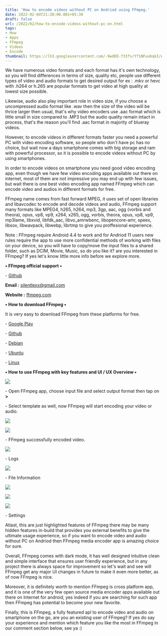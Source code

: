 ```yaml
---
title: 'How to encode videos without PC on Andriod using FFmpeg.'
date: 2022-02-04T21:28:00.001+05:30
draft: false
url: /2022/02/how-to-encode-videos-without-pc-on.html
tags: 
- How
- Apps
- FFmpeg
- Videos
- Encode
thumbnail: https://lh3.googleusercontent.com/-9wdDE-f33fs/Yf1NFuubqkI/AAAAAAAAJBQ/GU9NSGXhzrQlSJSyXx1qq3e4kkcQAPMgQCNcBGAsYHQ/s1600/1643990292169085-0.png
---
```


  

We have numerous video formats and each format has it's own technology, so you will find differences in terms of size, quality etc, people use different types of video and audio formats to get desired output for ex : .mkv or hevc with .h264 or h.265 are popular formats to get video at high quality at lowest size possible.

  

Likewise, audio also play important role in video size, if you choose a uncompressed audio format like .wav then the size of the video will be thrice larger then usual, that's why video encoders use .aac format which is little small in size compared to .MP3 but the audio quality remain intact in process, that's the reason you'll find .aac format in majority of blueray videos.

  

However, to encode videos in different formats faster you need a powerful PC with video encoding software, so people who don't have pc has no choice, but wait now a days smartphone comes with big storage and ram with powerful processor, so it is possible to encode videos without PC by using smartphones.

  

In order to encode videos on smartphone you need good video encoding app, even though we have few video encoding apps available out there on internet, most of them are not impressive you may end up with few issues, but wait there is one best video encoding app named FFmpeg which can encode video and audios in different formats for free.

  

FFmpeg name comes from fast forward MPEG, it uses set of open libraries and libavcodec to encode and decode videos and audio, FFmpeg support many formats like MPEG4, h265, h264, mp3, 3gp, aac, ogg (vorbis and theora), opus, vp8, vp9, x264, x265, ogg, vorbis, theora, opus, vp8, vp9, mp3lame, libxvid, libfdk\_aac, libvo\_amrwbenc, libopencore-amr, speex, libsox, libwavpack, libwebp, librtmp to give you proffesional experience.

  

Note : FFmpeg require Android 4.4 to work and for Andriod 11 users new rules require the app to use more confidential methods of working with files on your device, so you will have to copy/move the input files to a shared folder, such as DCIM, Movie, Music, so do you like it? are you interested in FFmpeg? If yes let's know little more info before we explore more.

**• FFmpeg official support •**

\- [Github](https://github.com/FFmpeg/FFmpeg)

**Email :** [silentlexx@gmail.com](mailto:silentlexx@gmail.com)

**Website :** [ffmpeg.com](http://ffmpeg.com)

**• How to download FFmpeg •**

  

It is very easy to download FFmpeg from these platforms for free.

  

\- [Google Play](https://play.google.com/store/apps/details?id=com.silentlexx.ffmpeggui&hl=en&gl=US&referrer=utm_source=google&utm_medium=organic&utm_term=ffmpeg%20app%20store)

\- [Github](https://github.com/FFmpeg/FFmpeg/releases/tag/n3.0)

\- [Debian](https://tracker.debian.org/pkg/ffmpeg)

\- [Ubuntu](https://launchpad.net/ubuntu/+source/ffmpeg)

\- [Linux](https://johnvansickle.com/ffmpeg/)

  

  

**• How to use FFmpeg with key features and UI / UX Overview •**

 **![](https://lh3.googleusercontent.com/-FMwdROu5o_Q/Yf1NEkczNsI/AAAAAAAAJBM/6O15W8ScjCkzopRXkiyfUG_uAWkznLxrwCNcBGAsYHQ/s1600/1643990288638003-1.png)** 

\- Open FFmpeg app, choose input file and select output format then tap on **\>**

  

\- Select template as well, now FFmpeg will start encoding your video or audio.

  

 ![](https://lh3.googleusercontent.com/-hXVfGkl249I/Yf1ND4dwl5I/AAAAAAAAJBI/1Xh2UXRkhlwLSEj7nB_Wg6yJrs_3-utOQCNcBGAsYHQ/s1600/1643990284974649-2.png) 

  

 **![](https://lh3.googleusercontent.com/-NlHm7qVx3G4/Yf1NC2s0evI/AAAAAAAAJBE/_M01jn0GqsYO1bn3cdd4yRsKMLzf6gVqgCNcBGAsYHQ/s1600/1643990280540727-3.png)** 

\- FFmpeg successfully encoded video.

  

 ![](https://lh3.googleusercontent.com/-fNuy5YfrDyA/Yf1NBhbyE1I/AAAAAAAAJBA/WX2ybfc36qEC2g82oNoLwkNPfeki4q8GACNcBGAsYHQ/s1600/1643990276508559-4.png) 

  

\- Logs

  

 ![](https://lh3.googleusercontent.com/-AsHDpY-S18g/Yf1NA53zyiI/AAAAAAAAJA8/Qd4NoCsRrWg7Wu1UJLjEyWSbpUgkrGoEACNcBGAsYHQ/s1600/1643990272280295-5.png) 

  

\- File Information

  

 ![](https://lh3.googleusercontent.com/-c6K5_U2Txwg/Yf1M_habqoI/AAAAAAAAJA4/nFRj6lyUo3o0XVnXPGiqXgaxvoW0eI4sgCNcBGAsYHQ/s1600/1643990268053944-6.png) 

  

 ![](https://lh3.googleusercontent.com/-BnYHX6odfiQ/Yf1M-khkW7I/AAAAAAAAJA0/7gaQDpxo8NQ667aDZXwmRZMMgrrugVthQCNcBGAsYHQ/s1600/1643990263524116-7.png) 

  

 ![](https://lh3.googleusercontent.com/-OiOroBQueqA/Yf1M9dr38ZI/AAAAAAAAJAw/uldoAYpMWvA5VRgs8AfQRjzsvNDhzOX7ACNcBGAsYHQ/s1600/1643990259211198-8.png) 

  

\- Settings

  

Atlast, this are just highlighted features of FFmpeg there may be many hidden features in-build that provides you external benefits to give the ultimate usage experience, so if you want to encode video and audio without PC on Andriod then FFmpeg media encoder app is amazing choice for sure.

  

Overall, FFmpeg comes with dark mode, it has well designed intuitive clean and simple interface that ensures user friendly experience, but in any project there is always space for improvement so let's wait and see will FFmpeg get any major UI changes in future to make it even more better, as of now FFmpeg is nice.

  

Moreover, it is definitely worth to mention FFmpeg is cross platform app, and it is one of the very few open source media encoder apps available out there on Internet for android, yes indeed if you are searching for such app then FFmpeg has potential to become your new favorite.

  

Finally, this is FFmpeg, a fully featured apl to encode video and audio on smartphone on the go, are you an existing user of FFmpeg? If yes do say your experience and mention which feature you like the most in FFmpeg in our comment section below, see ya :)